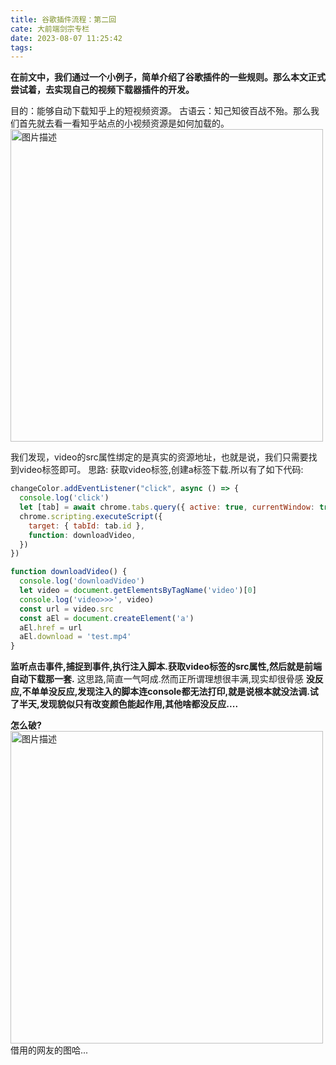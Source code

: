 ```yaml
---
title: 谷歌插件流程：第二回
cate: 大前端剑宗专栏
date: 2023-08-07 11:25:42
tags:
---
```


**在前文中，我们通过一个小例子，简单介绍了谷歌插件的一些规则。那么本文正式尝试着，去实现自己的视频下载器插件的开发。**

目的：能够自动下载知乎上的短视频资源。
古语云：知己知彼百战不殆。那么我们首先就去看一看知乎站点的小视频资源是如何加载的。
<img src="/img/zhihu.png" alt="图片描述" width="500">

我们发现，video的src属性绑定的是真实的资源地址，也就是说，我们只需要找到video标签即可。
思路: 获取video标签,创建a标签下载.所以有了如下代码:
```javascript
changeColor.addEventListener("click", async () => {
  console.log('click')
  let [tab] = await chrome.tabs.query({ active: true, currentWindow: true });
  chrome.scripting.executeScript({
    target: { tabId: tab.id },
    function: downloadVideo,
  })
})

function downloadVideo() {
  console.log('downloadVideo')
  let video = document.getElementsByTagName('video')[0]
  console.log('video>>>', video)
  const url = video.src
  const aEl = document.createElement('a')
  aEl.href = url
  aEl.download = 'test.mp4'
}
```
**监听点击事件,捕捉到事件,执行注入脚本.获取video标签的src属性,然后就是前端自动下载那一套.**
这思路,简直一气呵成.然而正所谓理想很丰满,现实却很骨感
**没反应,不单单没反应,发现注入的脚本连console都无法打印,就是说根本就没法调.试了半天,发现貌似只有改变颜色能起作用,其他啥都没反应....**

**怎么破?**
<img src="/img/无奈.webp" alt="图片描述" width="500">
借用的网友的图哈...

<!-- 
https://vdn6.vzuu.com/SD/715c799a-2f9f-11ee-ad28-52d3306dc2a2-v8_f2_t1_DHg5LXTG.mp4?pkey=AAValer8LWz_2H4E7Y3xBMP-XBu1KAUQXykPmkzBL6EgGrKN4BHhowtOVOn8mxbrytsD44tmYUFJhGGTa_qKGxL8&c=avc.8.0&f=mp4&pu=1513c7c2&bu=http-1513c7c2&expiration=1691386257&v=ks6&pf=Web&pt=zhihu -->